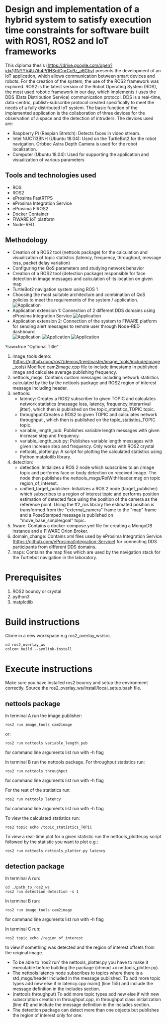 # Design and implementation of a hybrid system to satisfy execution time constraints for software built with ROS1, ROS2 and IoT frameworks

This diploma thesis (https://drive.google.com/open?id=1j1NYYV4U7ih4Pj1HSqtCprCo9z_a6Ghv) presents the development of an IoT application, which allows communication between smart devices and robots. For the creation of the system, the use of the ROS2 framework was explored. ROS2 is the latest version of the Robot Operating System (ROS), the most used robotic framework in our day, which implements / uses the DDS (Data Distribution Service) communication protocol. DDS is a real-time, data-centric, publish-subscribe protocol created specifically to meet the needs of a fully distributed IoT system.
The basic function of the implemented application is the collaboration of three devices for the observation of a space and the detection of intruders. The devices used are:
* Raspberry Pi (Raspian Stretch): Detects faces in video stream.
* Intel NUC7i3BNH (Ubuntu 18.04): Used on the TurtleBot2 for the robot navigation. Orbbec Astra Depth Camera is used for the robot localization.  
* Computer (Ubuntu 18.04): Used for supporting the application and visualization of various parameters

## Tools and technologies used
* ROS
* ROS2
* eProsima FastRTPS
* eProsima Integration Service
* eProsima FIROS2
* Docker Container
* FIWARE IoT platform
* Node-RED

## Methodology
* Creation of a ROS2 tool (nettools package) for the calculation and visualization of topic statistics (latency, frequency, throughput, message loss, packet delay variation)
* Configuring the QoS parameters and studying network behavior
* Creation of a ROS2 tool (detection package) responsible for face detection in image messages and calculation of its location on given map
* TurtleBot2 navigation system using ROS 1
* Choosing the most suitable architecture and combination of QoS policies to
meet the requirements of the system / application.
![Application](https://github.com/pantphot/thesis/blob/crystal/img/appA.jpeg)
* Application extension 1: Connection of 2 different DDS domains using eProsima Integration Service
![Application](https://github.com/pantphot/thesis/blob/crystal/img/extension1.jpeg)
* Application extension 2: Connection of the system to FIWARE platform for sending alert messages to remote user through Node-RED dashboard  
![Application](https://github.com/pantphot/thesis/blob/crystal/img/extension2.jpeg)
![Application](https://github.com/pantphot/thesis/blob/crystal/img/Node-RED_flow.png?raw=true "Node-RED flow")
![Application](https://github.com/pantphot/thesis/blob/crystal/img/Node-RED_dashboard.png?raw=true "Node-RED Dashboard")

?raw=true "Optional Title"
1. image_tools demo: (https://github.com/ros2/demos/tree/master/image_tools/include/image_tools) Modified cam2image.cpp file to include timestamp in published image and calculate average publishing frequency.
2. nettools_msgs: Contains custom messages including network statistics calculated by the  by the nettools package and ROS2 region of interest message including header.
3. nettools:
    * latency: Creates a ROS2 subscriber to given TOPIC and calculates network statistics (message loss, latency, frequency,interarrival jitter), which then is published on the topic_statistics_TOPIC topic.
    * throughput:Creates a ROS2 to given TOPIC and calculates network throughput , which then is published on the topic_statistics_TOPIC topic.
    * variable_length_pub:  Publishes variable length messages with given increase step and frequency.
    * variable_length_pub.py:  Publishes variable length messages with given increase step and frequency. Only works with ROS2 crystal
    * nettools_plotter.py: A script for plotting the calculated statistics using Python matplotlib library.   
4. detection:
    * detection: Initializes a ROS 2 node which subscribes to an /image topic and performs face or body detection on received image. The node then publishes the  nettools_msgs/RoiWithHeader.msg on topic region_of_interest.
    * unified_target_publisher: Initializes a ROS 2 node (target_publisher) which subscribes to a region of interest topic and performs position estimation of detected face using the position of the camera as the reference point. Using the tf2_ros library the estimated position is transformed from the "external_camera" frame to the "map" frame and a PoseStamped message is published on "move_base_simple/goal" topic.  
5. fiware: Contains a docker-compose.yml file for creating a MongoDB instance and a FIWARE Orion Broker.
6. domain_change: Contains xml files used by eProsima Integration Service (https://github.com/eProsima/Integration-Service) for connecting DDS participants from different DDS domains.   
7. maps: Contains the map files which are used by the navigation stack for the Turtlebot navigation in the laboratory.

# Prerequisites
1. ROS2 bouncy or crystal
2. python3
3. matplotlib

# Build instructions
Clone in a new workspace e.g ros2_overlay_ws/src.

```
cd ros2_overlay_ws
colcon build --symlink-install
```
# Execute instructions
Make sure you have installed ros2 bouncy and setup the environment correctly.
Source the ros2_overlay_ws/install/local_setup.bash file.

## nettools package

In terminal A run the image publisher:
```
ros2 run image_tools cam2image
```
or:
```
ros2 run nettools variable_length_pub
```
for command line arguments list run with -h flag

In terminal B run the nettools package.
For throughput statistics run:
```
ros2 run nettools throughput
```
for command line arguments list run with -h flag

For the rest of the statistics run:
```
ros2 run nettools latency
```
for command line arguments list run with -h flag

To view the calculated statistics run:
```
ros2 topic echo /topic_statistics_TOPIC
```

To view a real-time plot for a given statistic run the nettools_plotter.py script followed by the statistic you want to plot e.g.:
```
ros2 run nettools nettools_plotter.py latency
```
## detection package
In terminal A run:
```
cd ./path_to_ros2_ws
ros2 run detection detection -s 1
```
In terminal B run:
```
ros2 run image_tools cam2image
```
for command line arguments list run with -h flag

In terminal C run:
```
ros2 topic echo /region_of_interest
```
to view if something was detected and the region of interest offsets from the original image.



* To be able to 'ros2 run' the nettools_plotter.py you have to make it executable before building the package (chmod +x nettools_plotter.py). <br />
* The nettools latency node subscribes to topics where there is a std_msgs/header included in the message published. To add more topic types add new else if in latency.cpp main() (line 155) and include the message definition in the includes section.  <br />
* (nettools throughput) To add more topic types add new else if with new subscription creation in throughput.cpp, in throughput class initialization (line 41) and include the message definition in the includes section.  <br />
* The detection package can detect more than one objects but publishes the region of interest only for one.<br />
